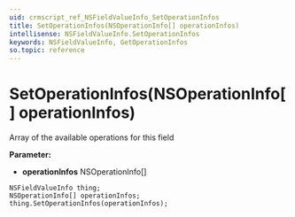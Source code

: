```yaml
---
uid: crmscript_ref_NSFieldValueInfo_SetOperationInfos
title: SetOperationInfos(NSOperationInfo[] operationInfos)
intellisense: NSFieldValueInfo.SetOperationInfos
keywords: NSFieldValueInfo, GetOperationInfos
so.topic: reference
---
```


# SetOperationInfos(NSOperationInfo[] operationInfos)

Array of the available operations for this field

**Parameter:** 
 - **operationInfos** NSOperationInfo[]

```crmscript
NSFieldValueInfo thing;
NSOperationInfo[] operationInfos;
thing.SetOperationInfos(operationInfos);
```

